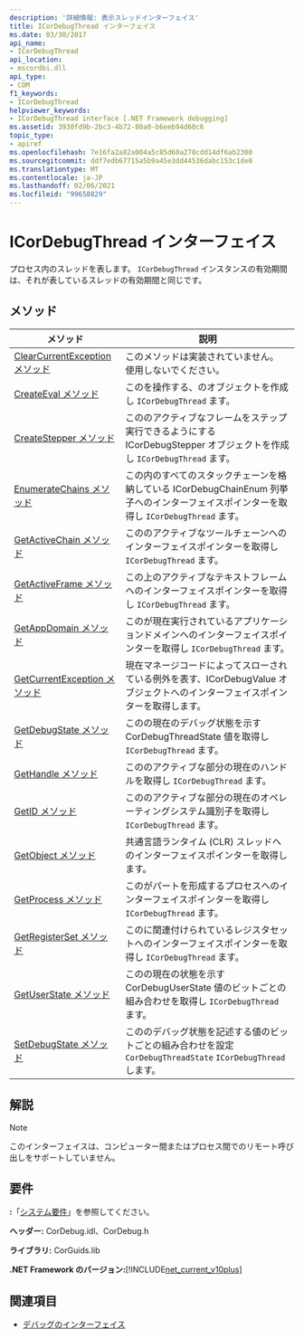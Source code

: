 ```yaml
---
description: '詳細情報: 表示スレッドインターフェイス'
title: ICorDebugThread インターフェイス
ms.date: 03/30/2017
api_name:
- ICorDebugThread
api_location:
- mscordbi.dll
api_type:
- COM
f1_keywords:
- ICorDebugThread
helpviewer_keywords:
- ICorDebugThread interface [.NET Framework debugging]
ms.assetid: 3930fd9b-2bc3-4b72-80a0-b6eeb94d60c6
topic_type:
- apiref
ms.openlocfilehash: 7e16fa2a82a004a5c85d60a278cdd14df6ab2300
ms.sourcegitcommit: ddf7edb67715a5b9a45e3dd44536dabc153c1de0
ms.translationtype: MT
ms.contentlocale: ja-JP
ms.lasthandoff: 02/06/2021
ms.locfileid: "99658829"
---
```

# <a name="icordebugthread-interface"></a>ICorDebugThread インターフェイス

プロセス内のスレッドを表します。 `ICorDebugThread` インスタンスの有効期間は、それが表しているスレッドの有効期間と同じです。  
  
## <a name="methods"></a>メソッド  
  
|メソッド|説明|  
|------------|-----------------|  
|[ClearCurrentException メソッド](icordebugthread-clearcurrentexception-method.md)|このメソッドは実装されていません。 使用しないでください。|  
|[CreateEval メソッド](icordebugthread-createeval-method.md)|このを操作する、のオブジェクトを作成し `ICorDebugThread` ます。|  
|[CreateStepper メソッド](icordebugthread-createstepper-method.md)|こののアクティブなフレームをステップ実行できるようにする ICorDebugStepper オブジェクトを作成し `ICorDebugThread` ます。|  
|[EnumerateChains メソッド](icordebugthread-enumeratechains-method.md)|この内のすべてのスタックチェーンを格納している ICorDebugChainEnum 列挙子へのインターフェイスポインターを取得し `ICorDebugThread` ます。|  
|[GetActiveChain メソッド](icordebugthread-getactivechain-method.md)|こののアクティブなツールチェーンへのインターフェイスポインターを取得し `ICorDebugThread` ます。|  
|[GetActiveFrame メソッド](icordebugthread-getactiveframe-method.md)|この上のアクティブなテキストフレームへのインターフェイスポインターを取得し `ICorDebugThread` ます。|  
|[GetAppDomain メソッド](icordebugthread-getappdomain-method.md)|このが現在実行されているアプリケーションドメインへのインターフェイスポインターを取得し `ICorDebugThread` ます。|  
|[GetCurrentException メソッド](icordebugthread-getcurrentexception-method.md)|現在マネージコードによってスローされている例外を表す、ICorDebugValue オブジェクトへのインターフェイスポインターを取得します。|  
|[GetDebugState メソッド](icordebugthread-getdebugstate-method.md)|このの現在のデバッグ状態を示す CorDebugThreadState 値を取得し `ICorDebugThread` ます。|  
|[GetHandle メソッド](icordebugthread-gethandle-method.md)|こののアクティブな部分の現在のハンドルを取得し `ICorDebugThread` ます。|  
|[GetID メソッド](icordebugthread-getid-method.md)|こののアクティブな部分の現在のオペレーティングシステム識別子を取得し `ICorDebugThread` ます。|  
|[GetObject メソッド](icordebugthread-getobject-method.md)|共通言語ランタイム (CLR) スレッドへのインターフェイスポインターを取得します。|  
|[GetProcess メソッド](icordebugthread-getprocess-method.md)|このがパートを形成するプロセスへのインターフェイスポインターを取得し `ICorDebugThread` ます。|  
|[GetRegisterSet メソッド](icordebugthread-getregisterset-method.md)|このに関連付けられているレジスタセットへのインターフェイスポインターを取得し `ICorDebugThread` ます。|  
|[GetUserState メソッド](icordebugthread-getuserstate-method.md)|このの現在の状態を示す CorDebugUserState 値のビットごとの組み合わせを取得し `ICorDebugThread` ます。|  
|[SetDebugState メソッド](icordebugthread-setdebugstate-method.md)|こののデバッグ状態を記述する値のビットごとの組み合わせを設定 `CorDebugThreadState` `ICorDebugThread` します。|  
  
## <a name="remarks"></a>解説  
  
> [!NOTE]
> このインターフェイスは、コンピューター間またはプロセス間でのリモート呼び出しをサポートしていません。  
  
## <a name="requirements"></a>要件  

 **:**「[システム要件](../../get-started/system-requirements.md)」を参照してください。  
  
 **ヘッダー:** CorDebug.idl、CorDebug.h  
  
 **ライブラリ:** CorGuids.lib  
  
 **.NET Framework のバージョン:**[!INCLUDE[net_current_v10plus](../../../../includes/net-current-v10plus-md.md)]  
  
## <a name="see-also"></a>関連項目

- [デバッグのインターフェイス](debugging-interfaces.md)
